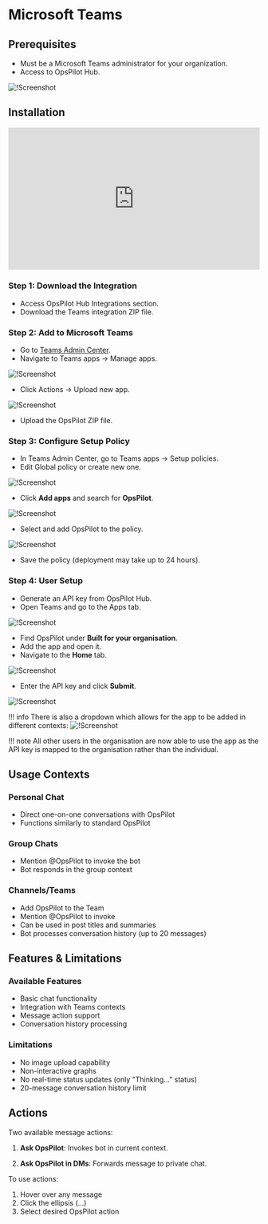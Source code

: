 # Microsoft Teams 

## Prerequisites
- Must be a Microsoft Teams administrator for your organization.
- Access to OpsPilot Hub.

![!Screenshot](/frdocs/Data-insights/Features/OpsPilot/images/add-teams.png)




## Installation 

<div style="padding:56.25% 0 0 0;position:relative;"><iframe src="https://player.vimeo.com/video/1029180418?title=0&amp;byline=0&amp;portrait=0&amp;badge=0&amp;autopause=0&amp;player_id=0&amp;app_id=58479" frameborder="0" allow="autoplay; fullscreen; picture-in-picture; clipboard-write" style="position:absolute;top:0;left:0;width:100%;height:100%;" title="OpsPilot Teams Integration"></iframe></div><script src="https://player.vimeo.com/api/player.js"></script>

### Step 1: **Download the Integration**

   - Access OpsPilot Hub Integrations section.
   - Download the Teams integration ZIP file.

### Step 2: **Add to Microsoft Teams**

   - Go to [Teams Admin Center](https://admin.teams.microsoft.com).
   - Navigate to Teams apps → Manage apps.

![!Screenshot](/frdocs/Data-insights/Features/OpsPilot/images/manage-apps.png)

   - Click Actions → Upload new app.

![!Screenshot](/frdocs/Data-insights/Features/OpsPilot/images/upload-new-app.png)


   - Upload the OpsPilot ZIP file.

### Step 3: **Configure Setup Policy**
   - In Teams Admin Center, go to Teams apps → Setup policies.
   - Edit Global policy or create new one.

   ![!Screenshot](/frdocs/Data-insights/Features/OpsPilot/images/manage-policies.png)

   - Click **Add apps** and search for **OpsPilot**.

   ![!Screenshot](/frdocs/Data-insights/Features/OpsPilot/images/add-apps.png)

   - Select and add OpsPilot to the policy.

   ![!Screenshot](/frdocs/Data-insights/Features/OpsPilot/images/install-op.png)

   - Save the policy (deployment may take up to 24 hours).

### Step 4: **User Setup**
   - Generate an API key from OpsPilot Hub.
   - Open Teams and go to the Apps tab.

   ![!Screenshot](/frdocs/Data-insights/Features/OpsPilot/images/built-for-org.png)


   - Find OpsPilot under **Built for your organisation**.
   - Add the app and open it.
   - Navigate to the **Home** tab.

![!Screenshot](/frdocs/Data-insights/Features/OpsPilot/images/home.png)

   - Enter the API key and click **Submit**.


![!Screenshot](/frdocs/Data-insights/Features/OpsPilot/images/home2.png)



!!! info
    There is also a dropdown which allows for the app to be added in different contexts:
    ![!Screenshot](/frdocs/Data-insights/Features/OpsPilot/images/open.png)





!!! note
    All other users in the organisation are now able to use the app as the API key is mapped to the organisation rather than the individual.

## Usage Contexts

### Personal Chat
- Direct one-on-one conversations with OpsPilot
- Functions similarly to standard OpsPilot

### Group Chats
- Mention @OpsPilot to invoke the bot
- Bot responds in the group context

### Channels/Teams
- Add OpsPilot to the Team
- Mention @OpsPilot to invoke
- Can be used in post titles and summaries
- Bot processes conversation history (up to 20 messages)

## Features & Limitations

### Available Features
- Basic chat functionality
- Integration with Teams contexts
- Message action support
- Conversation history processing

### Limitations
- No image upload capability
- Non-interactive graphs
- No real-time status updates (only "Thinking..." status)
- 20-message conversation history limit

## Actions

Two available message actions:

1. **Ask OpsPilot**: Invokes bot in current context.

2. **Ask OpsPilot in DMs**: Forwards message to private chat.



To use actions:

1. Hover over any message
2. Click the ellipsis (...)
3. Select desired OpsPilot action








